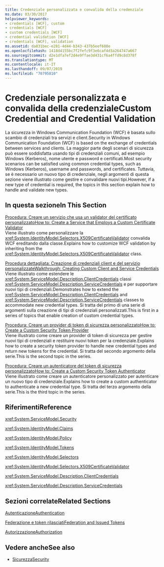 ```yaml
---
title: Credenziale personalizzata e convalida della credenziale
ms.date: 03/30/2017
helpviewer_keywords:
- credentials [WCF], custom
- credentials [WCF]
- custom credentials [WCF]
- credential validation [WCF]
- credentials [WCF], validation
ms.assetid: da831bec-e281-4d44-b343-437b5eef688e
ms.openlocfilehash: 1418d4155bc7f2fefc9f3e6caf4d3a264747a667
ms.sourcegitcommit: d2e1dfa7ef2d4e9ffae3d431cf6a4ffd9c8d378f
ms.translationtype: MT
ms.contentlocale: it-IT
ms.lasthandoff: 09/07/2019
ms.locfileid: "70795810"
---
```

# <a name="custom-credential-and-credential-validation"></a><span data-ttu-id="e358a-102">Credenziale personalizzata e convalida della credenziale</span><span class="sxs-lookup"><span data-stu-id="e358a-102">Custom Credential and Credential Validation</span></span>
<span data-ttu-id="e358a-103">La sicurezza in Windows Communication Foundation (WCF) è basata sullo scambio di credenziali tra servizi e client.</span><span class="sxs-lookup"><span data-stu-id="e358a-103">Security in Windows Communication Foundation (WCF) is based on the exchange of credentials between services and clients.</span></span> <span data-ttu-id="e358a-104">La maggior parte degli scenari di sicurezza può essere soddisfatta usando tipi di credenziali comuni, ad esempio Windows (Kerberos), nome utente e password e certificati.</span><span class="sxs-lookup"><span data-stu-id="e358a-104">Most security scenarios can be satisfied using common credential types, such as Windows (Kerberos), username and passwords, and certificates.</span></span> <span data-ttu-id="e358a-105">Tuttavia, se è necessario un nuovo tipo di credenziale, negli argomenti di questa sezione viene illustrato come gestire e convalidare nuovi tipi.</span><span class="sxs-lookup"><span data-stu-id="e358a-105">However, if a new type of credential is required, the topics in this section explain how to handle and validate new types.</span></span>  
  
## <a name="in-this-section"></a><span data-ttu-id="e358a-106">In questa sezione</span><span class="sxs-lookup"><span data-stu-id="e358a-106">In This Section</span></span>  
 [<span data-ttu-id="e358a-107">Procedura: Creare un servizio che usa un validator del certificato personalizzato</span><span class="sxs-lookup"><span data-stu-id="e358a-107">How to: Create a Service that Employs a Custom Certificate Validator</span></span>](how-to-create-a-service-that-employs-a-custom-certificate-validator.md)  
 <span data-ttu-id="e358a-108">Viene illustrato come personalizzare la <xref:System.IdentityModel.Selectors.X509CertificateValidator> convalida WCF ereditando dalla classe.</span><span class="sxs-lookup"><span data-stu-id="e358a-108">Explains how to customize WCF validation by inheriting from the <xref:System.IdentityModel.Selectors.X509CertificateValidator> class.</span></span>  
  
 [<span data-ttu-id="e358a-109">Procedura dettagliata: Creazione di credenziali client e del servizio personalizzate</span><span class="sxs-lookup"><span data-stu-id="e358a-109">Walkthrough: Creating Custom Client and Service Credentials</span></span>](walkthrough-creating-custom-client-and-service-credentials.md)  
 <span data-ttu-id="e358a-110">Viene illustrato come estendere le <xref:System.ServiceModel.Description.ClientCredentials> classi <xref:System.ServiceModel.Description.ServiceCredentials> e per supportare nuovi tipi di credenziali.</span><span class="sxs-lookup"><span data-stu-id="e358a-110">Demonstrates how to extend the <xref:System.ServiceModel.Description.ClientCredentials> and <xref:System.ServiceModel.Description.ServiceCredentials> classes to accommodate new credential types.</span></span> <span data-ttu-id="e358a-111">Si tratta del primo di una serie di argomenti sulla creazione di tipi di credenziali personalizzati.</span><span class="sxs-lookup"><span data-stu-id="e358a-111">This is first in a series of topics that enable creation of custom credential types.</span></span>  
  
 [<span data-ttu-id="e358a-112">Procedura: Creare un provider di token di sicurezza personalizzato</span><span class="sxs-lookup"><span data-stu-id="e358a-112">How to: Create a Custom Security Token Provider</span></span>](how-to-create-a-custom-security-token-provider.md)  
 <span data-ttu-id="e358a-113">Viene illustrato come creare un provider di token di sicurezza per gestire nuovi tipi di credenziali e restituire nuovi token per la credenziale.</span><span class="sxs-lookup"><span data-stu-id="e358a-113">Explains how to create a security token provider to handle new credential types and return new tokens for the credential.</span></span> <span data-ttu-id="e358a-114">Si tratta del secondo argomento della serie.</span><span class="sxs-lookup"><span data-stu-id="e358a-114">This is the second topic in the series.</span></span>  
  
 [<span data-ttu-id="e358a-115">Procedura: Creare un autenticatore del token di sicurezza personalizzato</span><span class="sxs-lookup"><span data-stu-id="e358a-115">How to: Create a Custom Security Token Authenticator</span></span>](how-to-create-a-custom-security-token-authenticator.md)  
 <span data-ttu-id="e358a-116">Viene illustrato come creare un autenticatore personalizzato per autenticare un nuovo tipo di credenziale.</span><span class="sxs-lookup"><span data-stu-id="e358a-116">Explains how to create a custom authenticator to authenticate a new credential type.</span></span> <span data-ttu-id="e358a-117">Si tratta del terzo argomento della serie.</span><span class="sxs-lookup"><span data-stu-id="e358a-117">This is the third topic in the series.</span></span>  
  
## <a name="reference"></a><span data-ttu-id="e358a-118">Riferimenti</span><span class="sxs-lookup"><span data-stu-id="e358a-118">Reference</span></span>  
 <xref:System.ServiceModel.Security>  
  
 <xref:System.IdentityModel.Claims>  
  
 <xref:System.IdentityModel.Policy>  
  
 <xref:System.IdentityModel.Tokens>  
  
 <xref:System.IdentityModel.Selectors>  
  
 <xref:System.IdentityModel.Selectors.X509CertificateValidator>  
  
 <xref:System.ServiceModel.Description.ClientCredentials>  
  
 <xref:System.ServiceModel.Description.ServiceCredentials>  
  
## <a name="related-sections"></a><span data-ttu-id="e358a-119">Sezioni correlate</span><span class="sxs-lookup"><span data-stu-id="e358a-119">Related Sections</span></span>  
 [<span data-ttu-id="e358a-120">Autenticazione</span><span class="sxs-lookup"><span data-stu-id="e358a-120">Authentication</span></span>](../feature-details/authentication-in-wcf.md)  
  
 [<span data-ttu-id="e358a-121">Federazione e token rilasciati</span><span class="sxs-lookup"><span data-stu-id="e358a-121">Federation and Issued Tokens</span></span>](../feature-details/federation-and-issued-tokens.md)  
  
 [<span data-ttu-id="e358a-122">Autorizzazione</span><span class="sxs-lookup"><span data-stu-id="e358a-122">Authorization</span></span>](../feature-details/authorization-in-wcf.md)  
  
## <a name="see-also"></a><span data-ttu-id="e358a-123">Vedere anche</span><span class="sxs-lookup"><span data-stu-id="e358a-123">See also</span></span>

- [<span data-ttu-id="e358a-124">Sicurezza</span><span class="sxs-lookup"><span data-stu-id="e358a-124">Security</span></span>](../feature-details/security.md)
